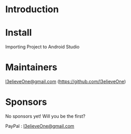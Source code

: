 # Introduction

# Install

Importing Project to Android Studio

# Maintainers

l3elieveOne@gmail.com (https://github.com/l3elieveOne)

# Sponsors

No sponsors yet! Will you be the first?

PayPal : l3elieveOne@gmail.com
